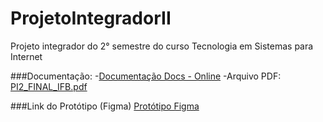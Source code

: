 # ProjetoIntegradorII
Projeto integrador do 2° semestre do curso Tecnologia em Sistemas para Internet

###Documentação:
-[Documentação Docs - Online](https://docs.google.com/document/d/1l7OdAKPOV7IWwjHpS6dAycHDckfSktQynRrYSXPYSM4/edit?usp=sharing)
-Arquivo PDF: [PI2_FINAL_IFB.pdf](https://github.com/user-attachments/files/16939207/PI2_FINAL_IFB.pdf)



###Link do Protótipo (Figma)
[Protótipo Figma](https://www.figma.com/proto/NT5zavkjPMUTprvfHFA09c?node-id=894-125&t=JGB1XJdPiqjgZQVO-6)
